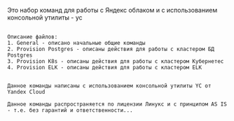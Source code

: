 Это набор команд для работы с Яндекс облаком и с использованием консольной утилиты - yc


<a name="lists"><h2></h2></a>

```no-highlight
Описание файлов:
1. General - описано начальные общие команды
2. Provision Postgres - описаны действия для работы с кластером БД Postgres
3. Provision K8s - описаны действия для работы с кластером Кубернетес
4. Provision ELK - описаны действия для работы с кластером ELK


Данное команды написаны с использованием консольной утилиты YC от Yandex Cloud

Данное команды распространяется по лицензии Линукс и с принципом AS IS - т.е. без гарантий и ответственности...

